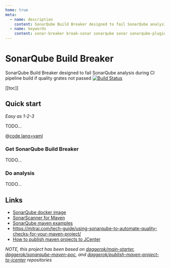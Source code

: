 ```yaml
---
home: true
meta:
  - name: description
    content: SonarQube Build Breaker designed to fail SonarQube analysis during CI pipeline build if quality grates not passed
  - name: keywords
    content: sonar-breaker break-sonar sonarqube sonar sonarqube-plugin sonarqube-scanner sonar-scanner sonar-plugin sonar-maven-plugin github-pages github-tags
---
```


# SonarQube Build Breaker 
SonarQube Build Breaker designed to fail SonarQube analysis during CI pipeline build if quality grates not passed [![Build Status](https://travis-ci.org/daggerok/sonar-quality-gates-build-breaker.svg?branch=master)](https://travis-ci.org/daggerok/sonar-quality-gates-build-breaker)

[[toc]]

<!--

## Table of content

* [Quick start](#Quick start)
  * [Get SonarQube Build Breaker](#Get-SonarQube-Build-Breaker)
  * [Do analysis](#Do-analysis)
* [Links](#links)

-->

## Quick start

_Easy as 1-2-3_

TODO...

@[code lang=yaml](@/../docker/docker-compose.yaml)

### Get SonarQube Build Breaker

TODO...

### Do analysis

TODO...

## Links

* [SonarQube docker image](https://hub.docker.com/_/sonarqube/)
* [SonarScanner for Maven](https://docs.sonarqube.org/latest/analysis/scan/sonarscanner-for-maven/)
* [SonarQube maven examples](https://github.com/SonarSource/sonar-scanning-examples/tree/master/sonarqube-scanner-maven)
* https://mitrai.com/tech-guide/using-sonarqube-to-automate-quality-checks-for-your-maven-project/
* [How to publish maven projects to JCenter](https://github.com/daggerok/publish-maven-project-to-jcenter)

_NOTE, this project has been based on 
[daggerok/main-starter](https://github.com/daggerok/main-starter/tree/maven-java),
[daggerok/sonarqube-maven-poc](https://github.com/daggerok/sonarqube-maven-poc), and
[daggerok/publish-maven-project-to-jcenter](https://github.com/daggerok/publish-maven-project-to-jcenter)
repositories_
